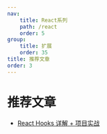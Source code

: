```yaml
---
nav:
    title: React系列
    path: /react
    order: 5
group:
    title: 扩展
    order: 35
title: 推荐文章
order: 3
---
```


# 推荐文章

- [React Hooks 详解 + 项目实战](https://juejin.cn/post/6844903985338400782)
